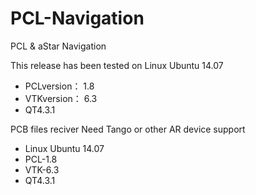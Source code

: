 # PCL-Navigation
PCL &amp; aStar Navigation

This release has been tested on Linux Ubuntu 14.07 
* PCLversion： 1.8 
* VTKversion： 6.3 
* QT4.3.1

PCB files reciver
Need Tango or other AR device support

* Linux Ubuntu 14.07
* PCL-1.8
* VTK-6.3
* QT4.3.1
